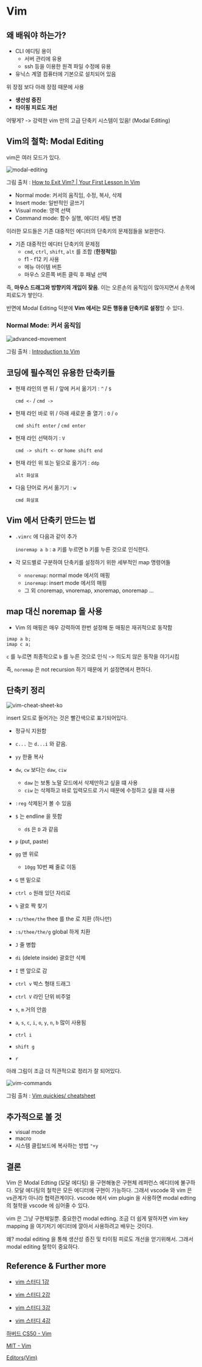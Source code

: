 # Vim

## 왜 배워야 하는가?

- CLI 에디팅 용이
  - 서버 관리에 유용
  - ssh 등을 이용한 원격 파일 수정에 유용
- 유닉스 계열 컴퓨터에 기본으로 설치되어 있음

위 장점 보다 아래 장점 때문에 사용

- **생산성 증진**
- **타이핑 피로도 개선**

어떻게? -> 강력한 vim 만의 고급 단축키 시스템이 있음! (Modal Editing)

## Vim의 철학: Modal Editing

vim은 여러 모드가 있다.

![modal-editing](./images/modal-editing.png)

그림 출처 : [How to Exit Vim? | Your First Lesson In Vim](http://www.freblogg.com/2016/10/your-first-lesson-in-vim-2.html)

- Normal mode: 커서의 움직임, 수정, 복사, 삭제
- Insert mode: 일반적인 글쓰기
- Visual mode: 영역 선택
- Command mode: 함수 실행, 에디터 세팅 변경

이러한 모드들은 기존 대중적인 에디터의 단축키의 문제점들을 보완한다.

- 기존 대중적인 에디터 단축키의 문제점
  - `cmd`, `ctrl`, `shift`, `alt` 를 조합 (**한정적임**)
  - f1 - f12 키 사용
  - 메뉴 아이템 버튼
  - 마우스 오른쪽 버튼 클릭 후 패널 선택

즉, **마우스 드래그와 방향키의 개입이 잦음**. 이는 오른손의 움직임이 많아지면서 손목에 피로도가 쌓인다.

반면에 Modal Editing 덕분에 **Vim 에서는 모든 행동을 단축키로 설정**할 수 있다.

### Normal Mode: 커서 움직임

![advanced-movement](./images/advanced-movement.png)

그림 출처 : [Introduction to Vim](https://www.slideshare.net/brandonliu/introduction-to-vim)

## 코딩에 필수적인 유용한 단축키들

- 현재 라인의 맨 뒤 / 앞에 커서 옮기기 : `^` / `$`

  `cmd <-` / `cmd ->`

- 현재 라인 바로 위 / 아래 새로운 줄 열기 : `O` / `o`

  `cmd shift enter` / `cmd enter`

- 현재 라인 선택하기 : `V`

  `cmd -> shift <-` or `home shift end`

- 현재 라인 위 또는 밑으로 옮기기 : `ddp`

  `alt 화살표`

- 다음 단어로 커서 옮기기 : `w`

  `cmd 화살표`

## Vim 에서 단축키 만드는 법

- `.vimrc` 에 다음과 같이 추가

  `inoremap a b` : a 키를 누르면 b 키를 누른 것으로 인식한다.

- 각 모드별로 구분하여 단축키를 설정하기 위한 세부적인 map 명령어들
  - `nnoremap`: normal mode 에서의 매핑
  - `inoremap`: insert mode 에서의 매핑
  - 그 외 cnoremap, vnoremap, xnoremap, onoremap ...

## map 대신 noremap 을 사용

- Vim 의 매핑은 매우 강력하여 한번 설정해 둔 매핑은 재귀적으로 동작함

```
imap a b;
imap c a;
```

`c` 를 누르면 최종적으로 `b` 를 누른 것으로 인식 -> 의도치 않은 동작을 야기시킴

즉, `noremap` 은 not recursion 하기 때문에 키 설정면에서 편하다.

## 단축키 정리

![vim-cheat-sheet-ko](./images/vim-cheat-sheet-ko.png)

insert 모드로 들어가는 것은 빨간색으로 표기되어있다.

- 정규식 지원함
- `c...` 는 `d...i` 와 같음.
- `yy` 한줄 복사
- `dw`, `cw` 보다는 `daw`, `ciw`
  - `daw` 는 보통 노말 모드에서 삭제만하고 싶을 떄 사용
  - `ciw` 는 삭제하고 바로 입력모드로 가시 때문에 수정하고 싶을 떄 사용
- `:reg` 삭제된거 볼 수 있음
- `$` 는 endline 을 뜻함
  - `d$` 은 `D` 과 같음
- `p` (put, paste)
- `gg` 맨 위로
  - `10gg` 10번 째 줄로 이동
- `G` 맨 밑으로
- `ctrl o` 원래 있던 자리로
- `%` 괄호 짝 찾기
- `:s/thee/the` thee 를 the 로 치환 (하나만)
- `:s/thee/the/g` global 하게 치환
- `J` 줄 병합
- `di` (delete inside) 괄호안 삭제
- `I` 맨 앞으로 감
- `ctrl v` 박스 형태 드래그
- `ctrl V` 라인 단위 비주얼
- `s`, `m` 거의 안씀
- `a`, `s`, `c`, `i`, `o`, `y`, `n`, `b` 많이 사용됨

- `ctrl i`
- `shift g`
- `r`

아래 그림이 조금 더 직관적으로 정리가 잘 되어있다.

![vim-commands](./images/vim-commands.jpg)

그림 출처 : [Vim quickies/ cheatsheet](https://dev.to/rubiin/vim-quickies-cheatsheet-30gm)

## 추가적으로 볼 것

- visual mode
- macro
- 시스템 클립보드에 복사하는 방법 `"+y`

## 결론

Vim 은 Modal Edting (모달 에디팅) 을 구현해놓은 구현체 레퍼런스 에디터에 불구하다.
모달 에디팅의 철학은 모든 에디터에 구현이 가능하다. 그래서 vscode 와 vim 은 vs관계가 아니라 협력관계이다. vscode 에서 vim plugin 을 사용하면 modal edting 의 철학을 vscode 에 심어줄 수 있다.

vim 은 그냥 구현체일뿐. 중요한건 modal edting. 조금 더 쉽게 말하자면
vim key mapping 을 여기저기 에디터에 깔아서 사용하려고 배우는 것이다.

왜? modal editing 을 통해 생산성 증진 및 타이핑 피로도 개선을 얻기위해서.
그래서 modal editing 철학이 중요하다.

## Reference & Further more

- [vim 스터디 1강](https://www.youtube.com/watch?v=QLnsXd80iPU)

- [vim 스터디 2강](https://www.youtube.com/watch?v=saojv4rGgDQ)

- [vim 스터디 3강](https://www.youtube.com/watch?v=38WX7x6fb0g)

- [vim 스터디 4강](https://www.youtube.com/watch?v=p6kj7Ltr7KU)

[하버드 CS50 - Vim](https://www.youtube.com/watch?v=pksX5m8D1B4&feature=youtu.be)

[MIT - Vim](https://www.youtube.com/watch?v=a6Q8Na575qc&feature=youtu.be)

[Editors(Vim)](https://missing-semester-kr.github.io/2020/editors/)

